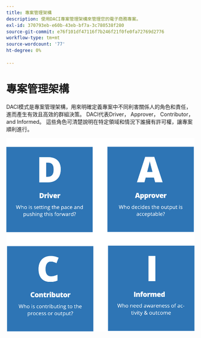 ```yaml
---
title: 專案管理架構
description: 使用DACI專案管理架構來管理您的電子商務專案。
exl-id: 370793eb-e60b-43eb-bf7a-3c780538f280
source-git-commit: e76f101df47116f7b246f21f0fe0fa72769d2776
workflow-type: tm+mt
source-wordcount: '77'
ht-degree: 0%

---
```


# 專案管理架構

DACI模式是專案管理架構，用來明確定義專案中不同利害關係人的角色和責任，進而產生有效且高效的群組決策。 DACI代表Driver， Approver， Contributor， and Informed。 這些角色可清楚說明在特定領域和情況下誰擁有許可權，讓專案順利進行。

![DACI專案管理圖表](../../assets/playbooks/daci-model.png)
